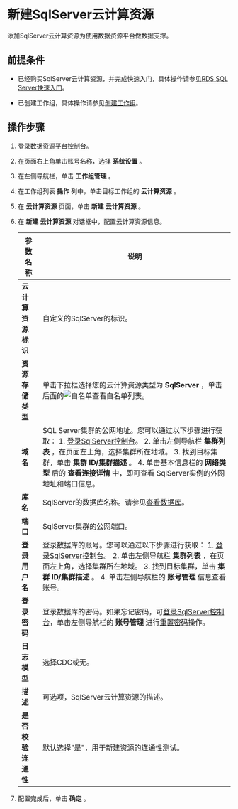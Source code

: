新建SqlServer云计算资源 
=====================================

添加SqlServer云计算资源为使用数据资源平台做数据支撑。

前提条件 
-------------------------

* 已经购买SqlServer云计算资源，并完成快速入门，具体操作请参见[RDS SQL Server快速入门](https://help.aliyun.com/document_detail/53729.html?spm=a2c4g.11186623.6.875.3d5e48b1uMeLE8)。

  

* 已创建工作组，具体操作请参见[创建工作组](/cn.zh-CN/用户指南/系统设置/工作组管理/创建工作组.md)。

  




操作步骤 
-------------------------

1. 登录[数据资源平台控制台](https://dataq.console.aliyun.com)。

   

2. 在页面右上角单击账号名称，选择 **系统设置** 。

   

3. 在左侧导航栏，单击 **工作组管理** 。

   

4. 在工作组列表 **操作** 列中，单击目标工作组的 **云计算资源** 。

   

5. 在 **云计算资源** 页面，单击 **新建** **云计算资源** 。

   

6. 在 **新建** **云计算资源** 对话框中，配置云计算资源信息。

   

   |    参数名称     |                                                                                                                                                                                                                           说明                                                                                                                                                                                                                            |
   |-------------|---------------------------------------------------------------------------------------------------------------------------------------------------------------------------------------------------------------------------------------------------------------------------------------------------------------------------------------------------------------------------------------------------------------------------------------------------------|
   | **云计算资源标识** | 自定义的SqlServer的标识。                                                                                                                                                                                                                                                                                                                                                                                                                                       |
   | **资源存储类型**  | 单击下拉框选择您的云计算资源类型为 **SqlServer** ，单击后面的![白名单](https://static-aliyun-doc.oss-accelerate.aliyuncs.com/assets/img/zh-CN/2847900161/p211240.png)查看白名单列表。                                                                                                                                                                                                                                                                                                     |
   | **域名**      | SQL Server集群的公网地址。您可以通过以下步骤进行获取：  1. [登录SqlServer控制台](https://rdsnext.console.aliyun.com/rdsList/cn-hangzhou/basic)。   2. 单击左侧导航栏 **集群列表** ，在页面左上角，选择集群所在地域。   3. 找到目标集群，单击 **集群 ID/集群描述** 。   4. 单击基本信息栏的 **网络类型** 后的 **查看连接详情** 中，即可查看 SqlServer实例的外网地址和端口信息。    |
   | **库名**      | SqlServer的数据库名称。请参见[查看数据库](https://help.aliyun.com/document_detail/95698.html?spm=a2c4g.11186623.6.946.69546b56yGPLTv)。                                                                                                                                                                                                                                                                                                                 |
   | **端口**      | SqlServer集群的公网端口。                                                                                                                                                                                                                                                                                                                                                                                                                                       |
   | **登录用户名**   | 登录数据库的账号。您可以通过以下步骤进行获取：  1. [登录SqlServer控制台](https://rdsnext.console.aliyun.com/rdsList/cn-hangzhou/basic)。   2. 单击左侧导航栏 **集群列表** ，在页面左上角，选择集群所在地域。   3. 找到目标集群，单击 **集群 ID/集群描述** 。   4. 单击左侧导航栏的 **账号管理** 信息查看账号。                                                 |
   | **登录密码**    | 登录数据库的密码。如果忘记密码，可[登录SqlServer控制台](https://rdsnext.console.aliyun.com/rdsList/cn-hangzhou/basic)，单击左侧导航栏的 **账号管理** 进行[重置密码](https://help.aliyun.com/document_detail/95691.html?spm=a2c4g.11186623.6.939.2a2848b1t2Bolw)操作。                                                                                                                                                                                               |
   | **日志模型**    | 选择CDC或无。                                                                                                                                                                                                                                                                                                                                                                                                                                                |
   | **描述**      | 可选项，SqlServer云计算资源的描述。                                                                                                                                                                                                                                                                                                                                                                                                                                  |
   | **是否校验连通性** | 默认选择"是"，用于新建资源的连通性测试。                                                                                                                                                                                                                                                                                                                                                                                                                                   |

   

7. 配置完成后，单击 **确定** 。

   



